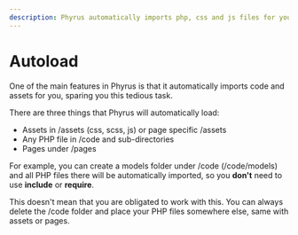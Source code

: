 ```yaml
---
description: Phyrus automatically imports php, css and js files for you
---
```


# Autoload

One of the main features in Phyrus is that it automatically imports code and assets for you, sparing you this tedious task.

There are three things that Phyrus will automatically load:

* Assets in /assets (css, scss, js) or page specific /assets
* Any PHP file in /code and sub-directories
* Pages under /pages

For example, you can create a models folder under /code (/code/models) and all PHP files there will be automatically imported, so you **don't** need to use **include** or **require**.

This doesn't mean that you are obligated to work with this. You can always delete the /code folder and place your PHP files somewhere else, same with assets or pages.
